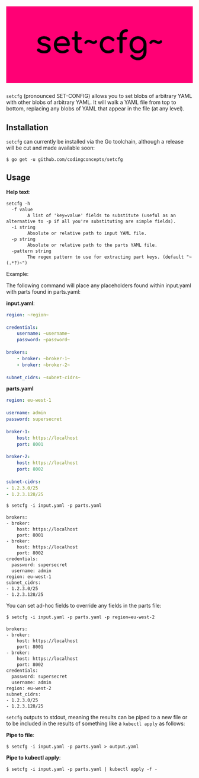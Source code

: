 # ![datagen logo](assets/cover.png)

`setcfg` (pronounced SET-CONFIG) allows you to set blobs of arbitrary YAML with other blobs of arbitrary YAML. It will walk a YAML file from top to bottom, replacing any blobs of YAML that appear in the file (at any level).

## Installation

`setcfg` can currently be installed via the Go toolchain, although a release will be cut and made available soon:

```
$ go get -u github.com/codingconcepts/setcfg
```

## Usage

**Help text**:
```
setcfg -h
  -f value
        A list of 'key=value' fields to substitute (useful as an alternative to -p if all you're substituting are simple fields).
  -i string
        Absolute or relative path to input YAML file.
  -p string
        Absolute or relative path to the parts YAML file.
  -pattern string
        The regex pattern to use for extracting part keys. (default "~(.*?)~")
```

Example:

The following command will place any placeholders found within input.yaml with parts found in parts.yaml:

**input.yaml**:
``` yaml
region: ~region~

credentials:
    username: ~username~
    password: ~password~

brokers:
    - broker: ~broker-1~
    - broker: ~broker-2~

subnet_cidrs: ~subnet-cidrs~
```

**parts.yaml**
``` yaml
region: eu-west-1

username: admin
password: supersecret

broker-1:
    host: https://localhost
    port: 8001

broker-2:
    host: https://localhost
    port: 8002

subnet-cidrs:
- 1.2.3.0/25
- 1.2.3.128/25
```

```
$ setcfg -i input.yaml -p parts.yaml

brokers:
- broker:
    host: https://localhost
    port: 8001
- broker:
    host: https://localhost
    port: 8002
credentials:
  password: supersecret
  username: admin
region: eu-west-1
subnet_cidrs:
- 1.2.3.0/25
- 1.2.3.128/25
```

You can set ad-hoc fields to override any fields in the parts file:
```
$ setcfg -i input.yaml -p parts.yaml -p region=eu-west-2

brokers:
- broker:
    host: https://localhost
    port: 8001
- broker:
    host: https://localhost
    port: 8002
credentials:
  password: supersecret
  username: admin
region: eu-west-2
subnet_cidrs:
- 1.2.3.0/25
- 1.2.3.128/25
```

`setcfg` outputs to stdout, meaning the results can be piped to a new file or to be included in the results of something like a `kubectl apply` as follows:

**Pipe to file**:
```
$ setcfg -i input.yaml -p parts.yaml > output.yaml
```

**Pipe to kubectl apply**:
```
$ setcfg -i input.yaml -p parts.yaml | kubectl apply -f -
```
